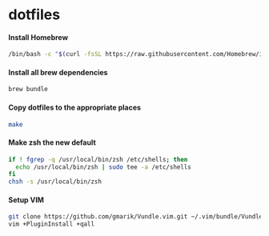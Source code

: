 # dotfiles

#### Install Homebrew
```bash
/bin/bash -c "$(curl -fsSL https://raw.githubusercontent.com/Homebrew/install/HEAD/install.sh)"
```

#### Install all brew dependencies
```bash
brew bundle
```

#### Copy dotfiles to the appropriate places
```bash
make
```

#### Make zsh the new default
```bash
if ! fgrep -q /usr/local/bin/zsh /etc/shells; then
  echo /usr/local/bin/zsh | sudo tee -a /etc/shells
fi
chsh -s /usr/local/bin/zsh
```

#### Setup VIM
```bash
git clone https://github.com/gmarik/Vundle.vim.git ~/.vim/bundle/Vundle.vim
vim +PluginInstall +qall
```
